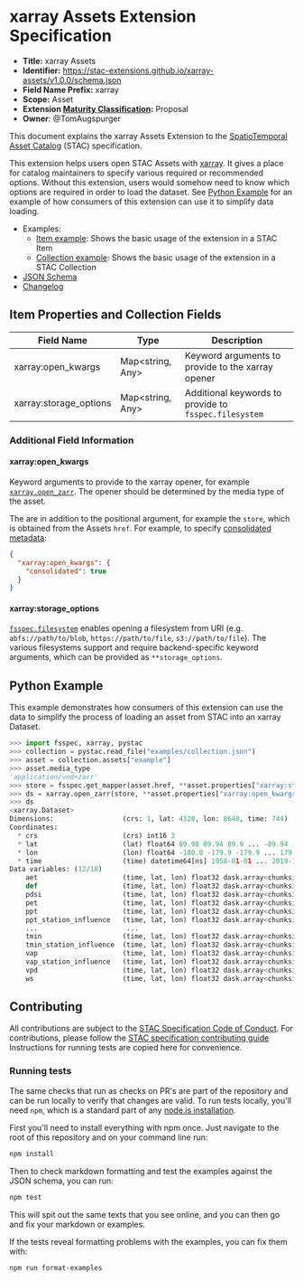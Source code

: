 # xarray Assets Extension Specification

- **Title:** xarray Assets
- **Identifier:** <https://stac-extensions.github.io/xarray-assets/v1.0.0/schema.json>
- **Field Name Prefix:** xarray
- **Scope:** Asset
- **Extension [Maturity Classification](https://github.com/radiantearth/stac-spec/tree/master/extensions/README.md#extension-maturity):** Proposal
- **Owner**: @TomAugspurger

This document explains the xarray Assets Extension to the
[SpatioTemporal Asset Catalog](https://github.com/radiantearth/stac-spec) (STAC) specification.

This extension helps users open STAC Assets with [xarray](https://xarray.pydata.org/en/stable/). It gives a place
for catalog maintainers to specify various required or recommended options. Without this extension,
users would somehow need to know which options are required in order to load the dataset.
See [Python Example](#python-example) for an example of how consumers of this extension can use it to simplify data loading.

- Examples:
  - [Item example](examples/item.json): Shows the basic usage of the extension in a STAC Item
  - [Collection example](examples/collection.json): Shows the basic usage of the extension in a STAC Collection
- [JSON Schema](json-schema/schema.json)
- [Changelog](./CHANGELOG.md)

## Item Properties and Collection Fields

| Field Name               | Type                      | Description                                           |
| ------------------------ | ------------------------- | ----------------------------------------------------- |
| xarray:open_kwargs       | Map<string, Any>          | Keyword arguments to provide to the xarray opener     |
| xarray:storage_options   | Map<string, Any>          | Additional keywords to provide to `fsspec.filesystem` |

### Additional Field Information

#### xarray:open_kwargs

Keyword arguments to provide to the xarray opener, for example  [`xarray.open_zarr`](https://xarray.pydata.org/en/stable/generated/xarray.open_zarr.html).
The opener should be determined by the media type of the asset.

The are in addition to the positional argument, for example the `store`, which is obtained from the Assets `href`. For example, to specify [consolidated metadata](https://zarr.readthedocs.io/en/stable/tutorial.html):

```json
{
  "xarray:open_kwargs": {
    "consolidated": true
  }
}
```

#### xarray:storage_options

[`fsspec.filesystem`](https://filesystem-spec.readthedocs.io/en/latest/api.html#fsspec.filesystem) enables opening a filesystem from URI (e.g. `abfs://path/to/blob`, `https://path/to/file`, `s3://path/to/file`). The various filesystems support and require backend-specific keyword arguments, which can be provided as `**storage_options`.

## Python Example

This example demonstrates how consumers of this extension can use the data to simplify the process of loading
an asset from STAC into an xarray Dataset.

```python
>>> import fsspec, xarray, pystac
>>> collection = pystac.read_file("examples/collection.json")
>>> asset = collection.assets["example"]
>>> asset.media_type
'application/vnd+zarr'
>>> store = fsspec.get_mapper(asset.href, **asset.properties["xarray:storage_options"])
>>> ds = xarray.open_zarr(store, **asset.properties["xarray:open_kwargs"])
>>> ds
<xarray.Dataset>
Dimensions:                 (crs: 1, lat: 4320, lon: 8640, time: 744)
Coordinates:
  * crs                     (crs) int16 3
  * lat                     (lat) float64 89.98 89.94 89.9 ... -89.94 -89.98
  * lon                     (lon) float64 -180.0 -179.9 -179.9 ... 179.9 180.0
  * time                    (time) datetime64[ns] 1958-01-01 ... 2019-12-01
Data variables: (12/18)
    aet                     (time, lat, lon) float32 dask.array<chunksize=(12, 1440, 1440), meta=np.ndarray>
    def                     (time, lat, lon) float32 dask.array<chunksize=(12, 1440, 1440), meta=np.ndarray>
    pdsi                    (time, lat, lon) float32 dask.array<chunksize=(12, 1440, 1440), meta=np.ndarray>
    pet                     (time, lat, lon) float32 dask.array<chunksize=(12, 1440, 1440), meta=np.ndarray>
    ppt                     (time, lat, lon) float32 dask.array<chunksize=(12, 1440, 1440), meta=np.ndarray>
    ppt_station_influence   (time, lat, lon) float32 dask.array<chunksize=(12, 1440, 1440), meta=np.ndarray>
    ...                      ...
    tmin                    (time, lat, lon) float32 dask.array<chunksize=(12, 1440, 1440), meta=np.ndarray>
    tmin_station_influence  (time, lat, lon) float32 dask.array<chunksize=(12, 1440, 1440), meta=np.ndarray>
    vap                     (time, lat, lon) float32 dask.array<chunksize=(12, 1440, 1440), meta=np.ndarray>
    vap_station_influence   (time, lat, lon) float32 dask.array<chunksize=(12, 1440, 1440), meta=np.ndarray>
    vpd                     (time, lat, lon) float32 dask.array<chunksize=(12, 1440, 1440), meta=np.ndarray>
    ws                      (time, lat, lon) float32 dask.array<chunksize=(12, 1440, 1440), meta=np.ndarray>
```

## Contributing

All contributions are subject to the
[STAC Specification Code of Conduct](https://github.com/radiantearth/stac-spec/blob/master/CODE_OF_CONDUCT.md).
For contributions, please follow the
[STAC specification contributing guide](https://github.com/radiantearth/stac-spec/blob/master/CONTRIBUTING.md) Instructions
for running tests are copied here for convenience.

### Running tests

The same checks that run as checks on PR's are part of the repository and can be run locally to verify that changes are valid. 
To run tests locally, you'll need `npm`, which is a standard part of any [node.js installation](https://nodejs.org/en/download/).

First you'll need to install everything with npm once. Just navigate to the root of this repository and on 
your command line run:
```bash
npm install
```

Then to check markdown formatting and test the examples against the JSON schema, you can run:
```bash
npm test
```

This will spit out the same texts that you see online, and you can then go and fix your markdown or examples.

If the tests reveal formatting problems with the examples, you can fix them with:
```bash
npm run format-examples
```
